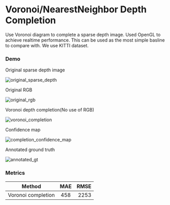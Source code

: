 # Voronoi/NearestNeighbor Depth Completion

Use Voronoi diagram to complete a sparse depth image. Used OpenGL to achieve realtime performance. This can be used as the most simple basline to compare with. We use KITTI dataset.

### Demo

Original sparse depth image

![original_sparse_depth](https://raw.githubusercontent.com/jiangwei221/voronoi_depth_completion/master/readme_materials/images/original_sparse_depth.png)

Original RGB

![original_rgb](https://raw.githubusercontent.com/jiangwei221/voronoi_depth_completion/master/readme_materials/images/original_rgb.png)

Voronoi depth completion(No use of RGB)

![voronoi_completion](https://raw.githubusercontent.com/jiangwei221/voronoi_depth_completion/master/readme_materials/images/voronoi_completion.png)

Confidence map

![completion_confidence_map](https://raw.githubusercontent.com/jiangwei221/voronoi_depth_completion/master/readme_materials/images/completion_confidence_map.png)

Annotated ground truth

![annotated_gt](https://raw.githubusercontent.com/jiangwei221/voronoi_depth_completion/master/readme_materials/images/annotated_gt.png)

### Metrics

| Method        | MAE           | RMSE  |
| ------------- |:-------------:| -----:|
| Voronoi completion      | 458 | 2253 |

